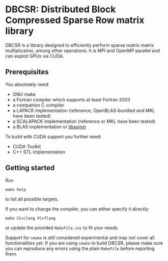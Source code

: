 # DBCSR: Distributed Block Compressed Sparse Row matrix library

DBCSR is a library designed to efficiently perform sparse matrix matrix multiplication, among other operations.
It is MPI and OpenMP parallel and can exploit GPUs via CUDA.

## Prerequisites

You absolutely need:

* GNU make
* a Fortran compiler which supports at least Fortran 2003
* a companion C compiler
* a LAPACK implementation (reference, OpenBLAS-bundled and MKL have been tested)
* a SCALAPACK implementation (reference or MKL have been tested)
* a BLAS implementation or [libxsmm](https://github.com/hfp/libxsmm)

To build with CUDA support you further need:

* CUDA Toolkit
* C++ STL implementation

## Getting started

Run

    make help

to list all possible targets.

If you want to change the compiler, you can either specify it directly:

    make CC=clang FC=flang

or update the provided `Makefile.inc` to fit your needs.

Support for `cmake` is still considered experimental and may not cover all functionalities yet.
If you are using `cmake` to build DBCSR, please make sure you can reproduce any errors using the plain `Makefile` before reporting them.
